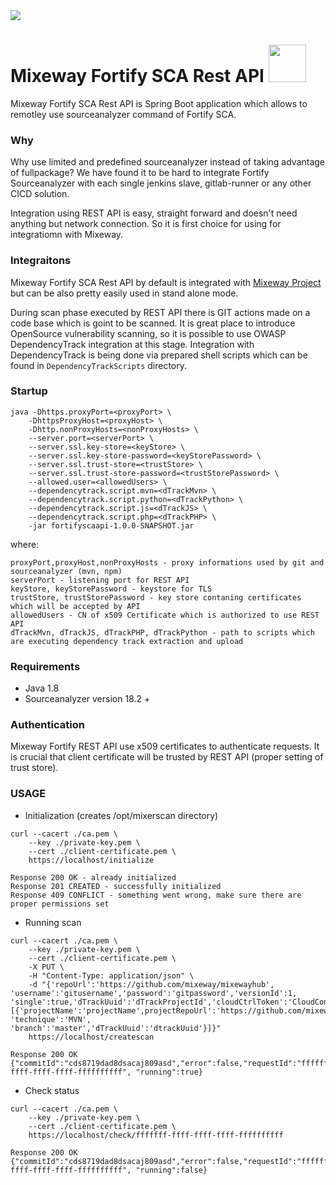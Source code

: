 <img src="https://mixeway.github.io/img/mixewaybadge.png">

# Mixeway Fortify SCA Rest API <img src="https://mixeway.github.io/img/logo_dashboard.png" height="60px">

Mixeway Fortify SCA Rest API is Spring Boot application which allows to remotley use sourceanalyzer command of Fortify SCA.

### Why
Why use limited and predefined sourceanalyzer instead of taking advantage of fullpackage? We have found it to be hard to 
integrate Fortify Sourceanalyzer with each single jenkins slave, gitlab-runner or any other CICD solution.

Integration using REST API is easy, straight forward and doesn't need anything but network connection. So it is first choice for using for integratiomn with Mixeway.

### Integraitons
Mixeway Fortify SCA Rest API by default is integrated with <a href="https://mixeway.io"> Mixeway Project</a> but can 
be also pretty easily used in stand alone mode.

During scan phase executed by REST API there is GIT actions made on a code base which is goint to be scanned. It is great place
to introduce OpenSource vulnerability scanning, so it is possible to use OWASP DependencyTrack integration at this stage.
Integration with DependencyTrack is being done via prepared shell scripts which can be found in `DependencyTrackScripts` directory.

### Startup
```
java -Dhttps.proxyPort=<proxyPort> \
    -DhttpsProxyHost=<proxyHost> \
    -Dhttp.nonProxyHosts=<nonProxyHosts> \
    --server.port=<serverPort> \
    --server.ssl.key-store=<keyStore> \
    --server.ssl.key-store-password=<keyStorePassword> \
    --server.ssl.trust-store=<trustStore> \
    --server.ssl.trust-store-password=<trustStorePassword> \
    --allowed.user=<allowedUsers> \
    --dependencytrack.script.mvn=<dTrackMvn> \
    --dependencytrack.script.python=<dTrackPython> \
    --dependencytrack.script.js=<dTrackJS> \
    --dependencytrack.script.php=<dTrackPHP> \
    -jar fortifyscaapi-1.0.0-SNAPSHOT.jar
```
where:
```$xslt
proxyPort,proxyHost,nonProxyHosts - proxy informations used by git and sourceanalyzer (mvn, npm)
serverPort - listening port for REST API
keyStore, keyStorePassword - keystore for TLS 
trustStore, trustStorePassword - key store contaning certificates which will be accepted by API
allowedUsers - CN of x509 Certificate which is authorized to use REST API
dTrackMvn, dTrackJS, dTrackPHP, dTrackPython - path to scripts which are executing dependency track extraction and upload
```

### Requirements
- Java 1.8
- Sourceanalyzer version 18.2 + 

### Authentication
Mixeway Fortify REST API use x509 certificates to authenticate requests. It is crucial that client certificate will be trusted by REST API 
(proper setting of trust store).

### USAGE
- Initialization (creates /opt/mixerscan directory)
```$xslt
curl --cacert ./ca.pem \
    --key ./private-key.pem \
    --cert ./client-certificate.pem \
    https://localhost/initialize

Response 200 OK - already initialized
Response 201 CREATED - successfully initialized
Response 409 CONFLICT - something went wrong, make sure there are proper permissions set
```
- Running scan
```$xslt
curl --cacert ./ca.pem \
    --key ./private-key.pem \
    --cert ./client-certificate.pem \
    -X PUT \
    -H "Content-Type: application/json" \
    -d "{'repoUrl':'https://github.com/mixeway/mixewayhub', 'username':'gitusername','password':'gitpassword','versionId':1,
'single':true,'dTrackUuid':'dTrackProjectId','cloudCtrlToken':'CloudControllerToken','sscUrl':'https://fortifyssc/ssc','groupName':'buildName',projects:
[{'projectName':'projectName',projectRepoUrl':'https://github.com/mixeway/mixewayhub','versionId':1, 'technique':'MVN',
'branch':'master','dTrackUuid':'dtrackUuid'}]}"
    https://localhost/createscan

Response 200 OK
{"commitId":"cds8719dad8dsacaj809asd","error":false,"requestId":"fffffff-ffff-ffff-ffff-ffffffffff", "running":true}
```
- Check status
```$xslt
curl --cacert ./ca.pem \
    --key ./private-key.pem \
    --cert ./client-certificate.pem \
    https://localhost/check/fffffff-ffff-ffff-ffff-ffffffffff

Response 200 OK 
{"commitId":"cds8719dad8dsacaj809asd","error":false,"requestId":"fffffff-ffff-ffff-ffff-ffffffffff", "running":false}
 ```
